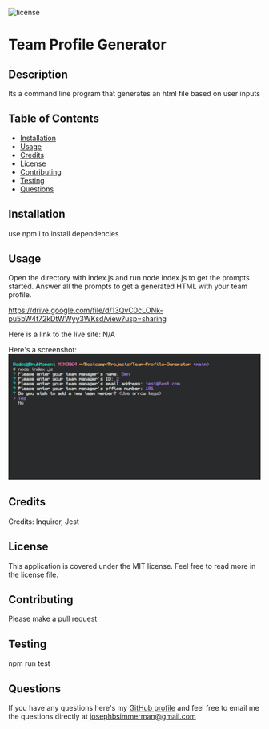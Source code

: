 ![license](https://img.shields.io/static/v1?label=license&message=MIT&color=blueviolet)

# Team Profile Generator

## Description
Its a command line program that generates an html file based on user inputs

## Table of Contents

- [Installation](#installation)
- [Usage](#usage)
- [Credits](#credits)
- [License](#license)
- [Contributing](#contributing)
- [Testing](#testing)
- [Questions](#questions)

## Installation

use npm i to install dependencies

## Usage

Open the directory with index.js and run node index.js to get the prompts started. Answer all the prompts to get a generated HTML with your team profile.

https://drive.google.com/file/d/13QvC0cLONk-pu5bW4t72kDtWWyy3WKsd/view?usp=sharing

Here is a link to the live site: N/A

<!-- Here is a slot to put in screenshots -->
Here's a screenshot:
![Screenshot](./assets/screenshot.png)


## Credits 

Credits: Inquirer, Jest

## License

This application is covered under the MIT license. Feel free to read more in the license file.

## Contributing

Please make a pull request

## Testing

npm run test 

## Questions

If you have any questions here's my [GitHub profile](https://github.com/FruityOkapi) and feel free to email me the questions directly at josephbsimmerman@gmail.com

